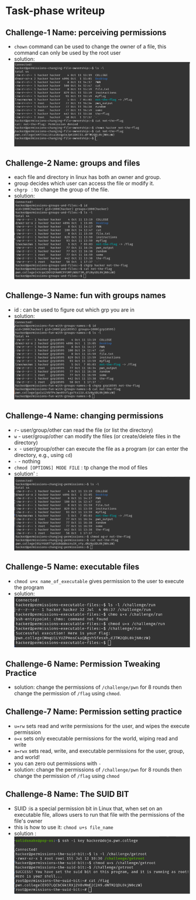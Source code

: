 # Task-phase writeup

## Challenge-1 Name: perceiving permissions
- `chown` command can be used to change the owner of a file, this command can only be used by the root user
- solution: ![img.png](images/09_images/img.png)

## Challenge-2 Name: groups and files
- each file and directory in linux has both an owner and group.
- group decides which user can access the file or modify it.
- `chgrp ` : to change the group of the file.
- solution: ![img_1.png](images/09_images/img_1.png)

## Challenge-3 Name: fun with groups names
- id : can be used to figure out which grp you are in
- solution: ![img_2.png](images/09_images/img_2.png)

## Challenge-4 Name: changing permissions
- `r`- user/group/other can read the file (or list the directory)
- `w` - user/group/other can modify the files (or create/delete files in the directory)
- `x `- user/group/other can execute the file as a program (or can enter the directory, e.g., using `cd`)
- `-` - nothing 
- `chmod [OPTIONS] MODE FILE` : tp change the mod of files
- solution' : ![img_3.png](images/09_images/img_3.png)

## Challenge-5 Name: executable files
- `chmod u+x name_of_executable` gives permission to the user to execute the program
- solution: ![img_4.png](images/09_images/img_4.png)

## Challenge-6 Name: Permission Tweaking Practice
- solution: change the permissions of `/challenge/pwn` for 8 rounds then change the permission of `/flag` using `chmod`.

## Challenge-7 Name: Permission setting practice
- `u=rw` sets read and write permissions for the user, and wipes the execute permission
- `o=x` sets only executable permissions for the world, wiping read and write
- `a=rwx` sets read, write, and executable permissions for the user, group, and world!
- you can zero out permissions with `-`
- solution: change the permissions of `/challenge/pwn` for 8 rounds then change the permission of `/flag` using `chmod`

## Challenge-8 Name: The SUID BIT
- SUID :is a special permission bit in Linux that, when set on an executable file, allows users to run that file with the permissions of the file's owner 
- this is how to use it: `chmod u+s file_name` 
- solution : ![img_5.png](images/09_images/img_5.png)
